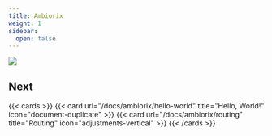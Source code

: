 ```yaml
---
title: Ambiorix
weight: 1
sidebar:
  open: false
---
```


![](ambiorix.png)

## Next

{{< cards >}}
  {{< card url="/docs/ambiorix/hello-world" title="Hello, World!" icon="document-duplicate" >}}
  {{< card url="/docs/ambiorix/routing" title="Routing" icon="adjustments-vertical" >}}
{{< /cards >}}
